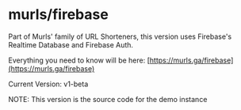 # murls/firebase
Part of Murls' family of URL Shorteners, this version uses Firebase's Realtime Database and Firebase Auth.

Everything you need to know will be here: [https://murls.ga/firebase](https://murls.ga/firebase)

Current Version: v1-beta

NOTE: This version is the source code for the demo instance
